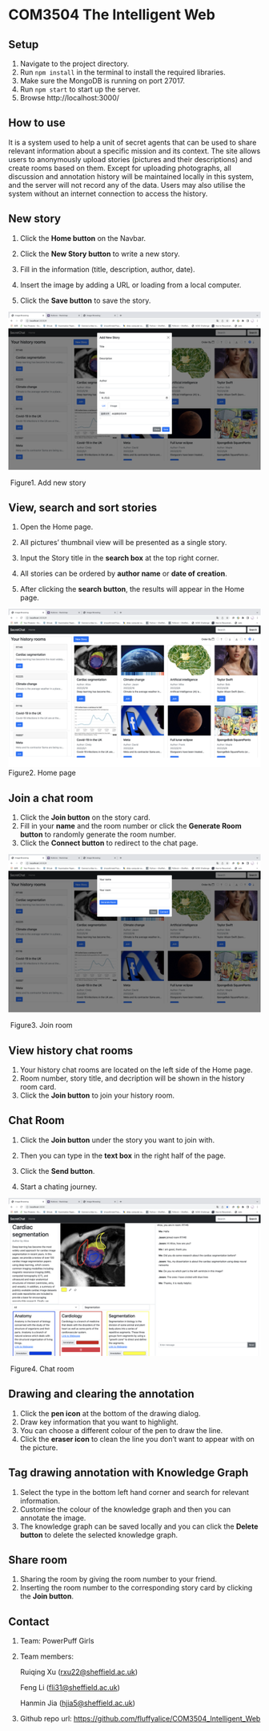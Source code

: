 # COM3504 The Intelligent Web

## Setup

1. Navigate to the project directory.
2. Run `npm install` in the terminal to install the required libraries.
3. Make sure the MongoDB is running on port 27017.
4. Run `npm start` to start up the server.
5. Browse http://localhost:3000/



## How to use

It is a system used to help a unit of secret agents that can be used to share relevant information about a specific mission and its context. The site allows users to anonymously upload stories (pictures and their descriptions) and create rooms based on them. Except for uploading photographs, all discussion and annotation history will be maintained locally in this system, and the server will not record any of the data. Users may also utilise the system without an internet connection to access the history.



## New story

1. Click the **Home button** on the Navbar. 

2. Click the **New Story button** to write a new story.

3. Fill in the information (title, description, author, date).

4. Insert the image by adding a URL or loading from a local computer.

5. Click the **Save button** to save the story.

   

![new_story](new_story.png)

​																			Figure1. Add new story





## View, search and sort stories

1. Open the Home page.

2. All pictures’ thumbnail view will be presented as a single story.

3. Input the Story title in the **search box** at the top right corner.

4. All stories can be ordered by **author name** or **date of creation**.

5. After clicking the **search button**, the results will appear in the Home page.

   

![home](home.png)																			Figure2. Home page





## Join a chat room

1. Click the **Join button** on the story card.
2. Fill in your **name** and the room number or click the **Generate Room button** to randomly generate the room number.
3. Click the **Connect button** to redirect to the chat page.

![new_room](new_room.png)                                                                        

​                                                                          Figure3. Join room





## View history chat rooms

1. Your history chat rooms are located on the left side of the Home page.
2. Room number, story title, and decription will be shown in the history room card.
3. Click the **Join button** to join your history room.



## Chat Room

1. Click the **Join button** under the story you want to join with.

2. Then you can type in the **text box** in the right half of the page.

3. Click the **Send button**.

4. Start a chating journey.

   

![chat](chat.png)

​                                                                           Figure4. Chat room





## Drawing and clearing the annotation

1. Click the **pen icon** at the bottom of the drawing dialog.
2. Draw key information that you want to highlight.
3. You can choose a different colour of the pen to draw the line.
4. Click the **eraser icon** to clean the line you don’t want to appear with on the picture.



## Tag drawing annotation with Knowledge Graph

1. Select the type in the bottom left hand corner and search for relevant information.
2. Customise the colour of the knowledge graph and then you can annotate the image.
3. The knowledge graph can be saved locally and you can click the **Delete button** to delete the selected knowledge graph.



## Share room

1. Sharing the room by giving the room number to your friend.
2. Inserting the room number to the corresponding story card by clicking the **Join button**. 



## Contact

1. Team: PowerPuff Girls

2. Team members: 

   Ruiqing Xu ([rxu22@sheffield.ac.uk](mailto:rxu22@sheffield.ac.uk))              

   Feng Li ([fli31@sheffield.ac.uk](mailto:fli31@sheffield.ac.uk))              

   Hanmin Jia ([hjia5@sheffield.ac.uk](mailto:hjia5@sheffield.ac.uk))   

3. Github repo url: https://github.com/fluffyalice/COM3504_Intelligent_Web 